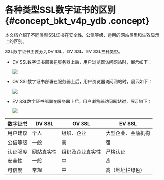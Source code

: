 # 各种类型SSL数字证书的区别 {#concept_bkt_v4p_ydb .concept}

本文档介绍了不同类型SSL证书在安全性、公信等级、适用的网站类型和生效显示上的区别。

SSL数字证书主要分为DV SSL、OV SSL、EV SSL三种类型。

-   DV SSL数字证书部署在服务器上后，用户浏览器访问网站时，展示如下：

    ![](http://static-aliyun-doc.oss-cn-hangzhou.aliyuncs.com/assets/img/13572/15502002964190_zh-CN.png)

-   OV SSL数字证书部署在服务器上后，用户浏览器访问网站时，展示如下：

    ![](http://static-aliyun-doc.oss-cn-hangzhou.aliyuncs.com/assets/img/13572/15502002964191_zh-CN.png)

-   EV SSL数字证书部署在服务器上后，用户浏览器访问网站时，展示如下：

    ![](http://static-aliyun-doc.oss-cn-hangzhou.aliyuncs.com/assets/img/13572/15502002964192_zh-CN.png)


|数字证书|DV SSL|OV SSL|EV SSL|
|----|------|------|------|
|用户建议|个人|组织、企业|大型企业、金融机构|
|公信等级|一般|高|强|
|认证强度|网站真实性|组织及企业真实性|严格认证|
|安全性|一般|中|高|
|可信度|常规|中|高（地址栏绿色）|

